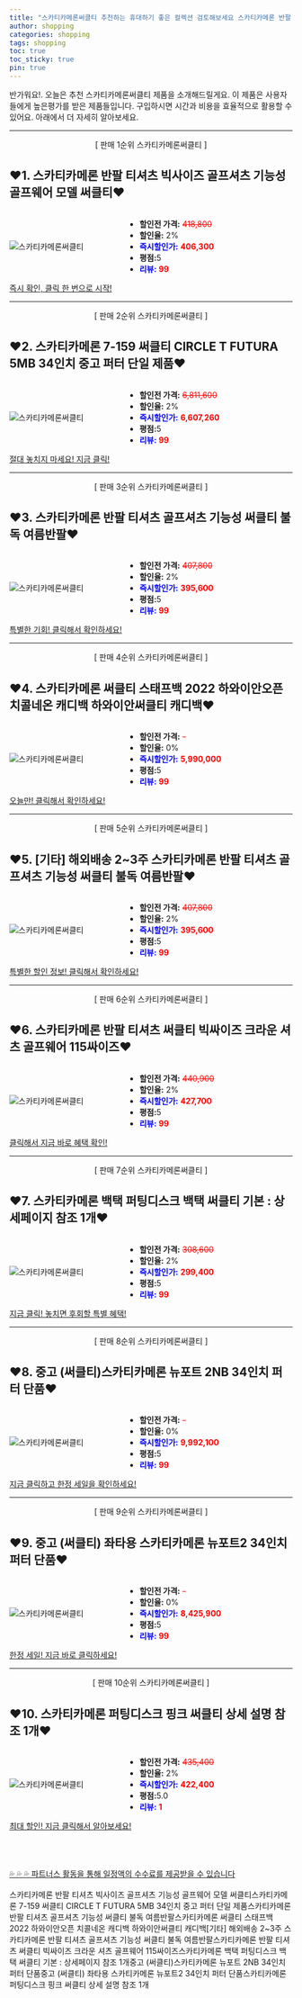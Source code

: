 ```yaml
---
title: "스카티카메론써클티 추천하는 휴대하기 좋은 컬렉션 검토해보세요 스카티카메론 반팔 티셔츠 빅사이즈 골프셔츠"
author: shopping
categories: shopping
tags: shopping
toc: true
toc_sticky: true
pin: true
---
```

반가워요!. 오늘은 추천 스카티카메론써클티 제품을 소개해드릴게요. 이 제품은 사용자들에게 높은평가를 받은 제품들입니다. 구입하시면 시간과 비용을 효율적으로 활용할 수 있어요. 아래에서 더 자세히 알아보세요.

---
<p class="toplist" style="margin: 0 auto; display: block; width: fit-content;">[ 판매 1순위 스카티카메론써클티 ]</p>

<h2><strong>❤️1. 스카티카메론 반팔 티셔츠 빅사이즈 골프셔츠 기능성 골프웨어 모델 써클티❤️</strong></h2>

<div style="display: flex; align-items: center;">
    <div style="flex: 0.4;">
        <img src="https://thumbnail7.coupangcdn.com/thumbnails/remote/230x230ex/image/vendor_inventory/e052/30cb5932bd974c3070edb8fc88be744c20420da36d8f734160f277260fab.jpg" alt="스카티카메론써클티" style="max-width: 100%;">
    </div>
    <div style="flex: 0.6; margin-left: 10px;">
        <ul>
            <li><strong>할인전 가격:</strong> <del style="color: red;">418,800</del></li>
            <li><strong>할인율:</strong> 2%</li>
            <li><span style='color:blue'><strong>즉시할인가:</strong></span> <span style='color:red'><strong>406,300</strong></span></li>
            <li><strong>평점:</strong>5</li>
            <li><span style='color:blue'><strong>리뷰:</strong></span> <span style='color:red'><strong>99</strong></span></li>
        </ul>
    </div>
</div>
<div class="center">
    <a href="https://selin100587001.github.io?lptag=AF9450613&subid=githubio&pageKey=8162597773&traceid=V0-153&itemId=23275961274&vendorItemId=90308268947" class="myButton">
        즉시 확인, 클릭 한 번으로 시작!
    </a>
</div>


---
<p class="toplist" style="margin: 0 auto; display: block; width: fit-content;">[ 판매 2순위 스카티카메론써클티 ]</p>

<h2><strong>❤️2. 스카티카메론 7-159 써클티 CIRCLE T FUTURA 5MB 34인치 중고 퍼터 단일 제품❤️</strong></h2>

<div style="display: flex; align-items: center;">
    <div style="flex: 0.4;">
        <img src="https://thumbnail6.coupangcdn.com/thumbnails/remote/230x230ex/image/vendor_inventory/2475/dbda10187dafe2c0765b3391fef2e41f4c99838fc1638bd5bf61a3dc7222.jpg" alt="스카티카메론써클티" style="max-width: 100%;">
    </div>
    <div style="flex: 0.6; margin-left: 10px;">
        <ul>
            <li><strong>할인전 가격:</strong> <del style="color: red;">6,811,600</del></li>
            <li><strong>할인율:</strong> 2%</li>
            <li><span style='color:blue'><strong>즉시할인가:</strong></span> <span style='color:red'><strong>6,607,260</strong></span></li>
            <li><strong>평점:</strong>5</li>
            <li><span style='color:blue'><strong>리뷰:</strong></span> <span style='color:red'><strong>99</strong></span></li>
        </ul>
    </div>
</div>
<div class="center">
    <a href="https://selin100587001.github.io?lptag=AF9450613&subid=githubio&pageKey=7721001686&traceid=V0-153&itemId=20721772383&vendorItemId=88686338746" class="myButton">
        절대 놓치지 마세요! 지금 클릭!
    </a>
</div>


---
<p class="toplist" style="margin: 0 auto; display: block; width: fit-content;">[ 판매 3순위 스카티카메론써클티 ]</p>

<h2><strong>❤️3. 스카티카메론 반팔 티셔츠 골프셔츠 기능성 써클티 불독 여름반팔❤️</strong></h2>

<div style="display: flex; align-items: center;">
    <div style="flex: 0.4;">
        <img src="https://thumbnail6.coupangcdn.com/thumbnails/remote/230x230ex/image/vendor_inventory/cecc/fd17d517fa2255446dcb494601487b4443021a790ff7ea30da9b87ea93f0.jpg" alt="스카티카메론써클티" style="max-width: 100%;">
    </div>
    <div style="flex: 0.6; margin-left: 10px;">
        <ul>
            <li><strong>할인전 가격:</strong> <del style="color: red;">407,800</del></li>
            <li><strong>할인율:</strong> 2%</li>
            <li><span style='color:blue'><strong>즉시할인가:</strong></span> <span style='color:red'><strong>395,600</strong></span></li>
            <li><strong>평점:</strong>5</li>
            <li><span style='color:blue'><strong>리뷰:</strong></span> <span style='color:red'><strong>99</strong></span></li>
        </ul>
    </div>
</div>
<div class="center">
    <a href="https://selin100587001.github.io?lptag=AF9450613&subid=githubio&pageKey=8235862846&traceid=V0-153&itemId=23706098601&vendorItemId=90731091623" class="myButton">
        특별한 기회! 클릭해서 확인하세요!
    </a>
</div>


---
<p class="toplist" style="margin: 0 auto; display: block; width: fit-content;">[ 판매 4순위 스카티카메론써클티 ]</p>

<h2><strong>❤️4. 스카티카메론 써클티 스태프백 2022 하와이안오픈 치콜네온 캐디백 하와이안써클티  캐디백❤️</strong></h2>

<div style="display: flex; align-items: center;">
    <div style="flex: 0.4;">
        <img src="https://thumbnail6.coupangcdn.com/thumbnails/remote/230x230ex/image/vendor_inventory/bb7d/a48042d6f0b46d6642581b87f7b650e280ab5a9c285d2d2fe2a5335f62c0.jpg" alt="스카티카메론써클티" style="max-width: 100%;">
    </div>
    <div style="flex: 0.6; margin-left: 10px;">
        <ul>
            <li><strong>할인전 가격:</strong> <del style="color: red;">-</del></li>
            <li><strong>할인율:</strong> 0%</li>
            <li><span style='color:blue'><strong>즉시할인가:</strong></span> <span style='color:red'><strong>5,990,000</strong></span></li>
            <li><strong>평점:</strong>5</li>
            <li><span style='color:blue'><strong>리뷰:</strong></span> <span style='color:red'><strong>99</strong></span></li>
        </ul>
    </div>
</div>
<div class="center">
    <a href="https://selin100587001.github.io?lptag=AF9450613&subid=githubio&pageKey=7323753042&traceid=V0-153&itemId=18789100488&vendorItemId=85920266152" class="myButton">
        오늘만! 클릭해서 확인하세요!
    </a>
</div>


---
<p class="toplist" style="margin: 0 auto; display: block; width: fit-content;">[ 판매 5순위 스카티카메론써클티 ]</p>

<h2><strong>❤️5. [기타] 해외배송 2~3주 스카티카메론 반팔 티셔츠 골프셔츠 기능성 써클티 불독 여름반팔❤️</strong></h2>

<div style="display: flex; align-items: center;">
    <div style="flex: 0.4;">
        <img src="https://thumbnail6.coupangcdn.com/thumbnails/remote/230x230ex/image/vendor_inventory/cecc/fd17d517fa2255446dcb494601487b4443021a790ff7ea30da9b87ea93f0.jpg" alt="스카티카메론써클티" style="max-width: 100%;">
    </div>
    <div style="flex: 0.6; margin-left: 10px;">
        <ul>
            <li><strong>할인전 가격:</strong> <del style="color: red;">407,800</del></li>
            <li><strong>할인율:</strong> 2%</li>
            <li><span style='color:blue'><strong>즉시할인가:</strong></span> <span style='color:red'><strong>395,600</strong></span></li>
            <li><strong>평점:</strong>5</li>
            <li><span style='color:blue'><strong>리뷰:</strong></span> <span style='color:red'><strong>99</strong></span></li>
        </ul>
    </div>
</div>
<div class="center">
    <a href="https://selin100587001.github.io?lptag=AF9450613&subid=githubio&pageKey=8235826599&traceid=V0-153&itemId=23705915430&vendorItemId=90731091641" class="myButton">
        특별한 할인 정보! 클릭해서 확인하세요!
    </a>
</div>


---
<p class="toplist" style="margin: 0 auto; display: block; width: fit-content;">[ 판매 6순위 스카티카메론써클티 ]</p>

<h2><strong>❤️6. 스카티카메론 반팔 티셔츠 써클티 빅싸이즈 크라운 셔츠 골프웨어 115싸이즈❤️</strong></h2>

<div style="display: flex; align-items: center;">
    <div style="flex: 0.4;">
        <img src="https://thumbnail8.coupangcdn.com/thumbnails/remote/230x230ex/image/vendor_inventory/bebb/fa905239f5a6ceb4a3266a63f1374ee0c4fd6b0d0355db9c735038003922.jpg" alt="스카티카메론써클티" style="max-width: 100%;">
    </div>
    <div style="flex: 0.6; margin-left: 10px;">
        <ul>
            <li><strong>할인전 가격:</strong> <del style="color: red;">440,900</del></li>
            <li><strong>할인율:</strong> 2%</li>
            <li><span style='color:blue'><strong>즉시할인가:</strong></span> <span style='color:red'><strong>427,700</strong></span></li>
            <li><strong>평점:</strong>5</li>
            <li><span style='color:blue'><strong>리뷰:</strong></span> <span style='color:red'><strong>99</strong></span></li>
        </ul>
    </div>
</div>
<div class="center">
    <a href="https://selin100587001.github.io?lptag=AF9450613&subid=githubio&pageKey=7883472643&traceid=V0-153&itemId=21565453170&vendorItemId=88617457945" class="myButton">
        클릭해서 지금 바로 혜택 확인!
    </a>
</div>


---
<p class="toplist" style="margin: 0 auto; display: block; width: fit-content;">[ 판매 7순위 스카티카메론써클티 ]</p>

<h2><strong>❤️7. 스카티카메론 백택 퍼팅디스크 백택 써클티 기본 : 상세페이지 참조 1개❤️</strong></h2>

<div style="display: flex; align-items: center;">
    <div style="flex: 0.4;">
        <img src="https://thumbnail6.coupangcdn.com/thumbnails/remote/230x230ex/image/vendor_inventory/3713/84f30fac91cd79ac5d0fbe1a1720b566f0222af9481617c2e7407ae20334.jpg" alt="스카티카메론써클티" style="max-width: 100%;">
    </div>
    <div style="flex: 0.6; margin-left: 10px;">
        <ul>
            <li><strong>할인전 가격:</strong> <del style="color: red;">308,600</del></li>
            <li><strong>할인율:</strong> 2%</li>
            <li><span style='color:blue'><strong>즉시할인가:</strong></span> <span style='color:red'><strong>299,400</strong></span></li>
            <li><strong>평점:</strong>5</li>
            <li><span style='color:blue'><strong>리뷰:</strong></span> <span style='color:red'><strong>99</strong></span></li>
        </ul>
    </div>
</div>
<div class="center">
    <a href="https://selin100587001.github.io?lptag=AF9450613&subid=githubio&pageKey=7031702693&traceid=V0-153&itemId=17355551192&vendorItemId=88596703314" class="myButton">
        지금 클릭! 놓치면 후회할 특별 혜택!
    </a>
</div>


---
<p class="toplist" style="margin: 0 auto; display: block; width: fit-content;">[ 판매 8순위 스카티카메론써클티 ]</p>

<h2><strong>❤️8. 중고 (써클티)스카티카메론 뉴포트 2NB 34인치 퍼터 단품❤️</strong></h2>

<div style="display: flex; align-items: center;">
    <div style="flex: 0.4;">
        <img src="https://thumbnail8.coupangcdn.com/thumbnails/remote/230x230ex/image/vendor_inventory/6a53/82f81da12c33e7404e307dc7d01a956576fa4b0f4d50cc0c0b3a6b009bfb.jpg" alt="스카티카메론써클티" style="max-width: 100%;">
    </div>
    <div style="flex: 0.6; margin-left: 10px;">
        <ul>
            <li><strong>할인전 가격:</strong> <del style="color: red;">-</del></li>
            <li><strong>할인율:</strong> 0%</li>
            <li><span style='color:blue'><strong>즉시할인가:</strong></span> <span style='color:red'><strong>9,992,100</strong></span></li>
            <li><strong>평점:</strong>5</li>
            <li><span style='color:blue'><strong>리뷰:</strong></span> <span style='color:red'><strong>99</strong></span></li>
        </ul>
    </div>
</div>
<div class="center">
    <a href="https://selin100587001.github.io?lptag=AF9450613&subid=githubio&pageKey=7061825988&traceid=V0-153&itemId=17511460125&vendorItemId=84678720743" class="myButton">
        지금 클릭하고 한정 세일을 확인하세요!
    </a>
</div>


---
<p class="toplist" style="margin: 0 auto; display: block; width: fit-content;">[ 판매 9순위 스카티카메론써클티 ]</p>

<h2><strong>❤️9. 중고 (써클티) 좌타용 스카티카메론 뉴포트2 34인치 퍼터 단품❤️</strong></h2>

<div style="display: flex; align-items: center;">
    <div style="flex: 0.4;">
        <img src="https://thumbnail10.coupangcdn.com/thumbnails/remote/230x230ex/image/vendor_inventory/93b7/3c711f6da1b17f0857bf4ca30a82db45d94f8cff9a69918003fda7dad5e2.jpg" alt="스카티카메론써클티" style="max-width: 100%;">
    </div>
    <div style="flex: 0.6; margin-left: 10px;">
        <ul>
            <li><strong>할인전 가격:</strong> <del style="color: red;">-</del></li>
            <li><strong>할인율:</strong> 0%</li>
            <li><span style='color:blue'><strong>즉시할인가:</strong></span> <span style='color:red'><strong>8,425,900</strong></span></li>
            <li><strong>평점:</strong>5</li>
            <li><span style='color:blue'><strong>리뷰:</strong></span> <span style='color:red'><strong>99</strong></span></li>
        </ul>
    </div>
</div>
<div class="center">
    <a href="https://selin100587001.github.io?lptag=AF9450613&subid=githubio&pageKey=7882715586&traceid=V0-153&itemId=21561707383&vendorItemId=90320333405" class="myButton">
        한정 세일! 지금 바로 클릭하세요!
    </a>
</div>


---
<p class="toplist" style="margin: 0 auto; display: block; width: fit-content;">[ 판매 10순위 스카티카메론써클티 ]</p>

<h2><strong>❤️10. 스카티카메론 퍼팅디스크 핑크 써클티 상세 설명 참조 1개❤️</strong></h2>

<div style="display: flex; align-items: center;">
    <div style="flex: 0.4;">
        <img src="https://thumbnail10.coupangcdn.com/thumbnails/remote/230x230ex/image/vendor_inventory/004d/4f325873ad6c67381e57e1f711cf069027e38e3be9bab569cc215b40136b.jpg" alt="스카티카메론써클티" style="max-width: 100%;">
    </div>
    <div style="flex: 0.6; margin-left: 10px;">
        <ul>
            <li><strong>할인전 가격:</strong> <del style="color: red;">435,400</del></li>
            <li><strong>할인율:</strong> 2%</li>
            <li><span style='color:blue'><strong>즉시할인가:</strong></span> <span style='color:red'><strong>422,400</strong></span></li>
            <li><strong>평점:</strong>5.0</li>
            <li><span style='color:blue'><strong>리뷰:</strong></span> <span style='color:red'><strong>1</strong></span></li>
        </ul>
    </div>
</div>
<div class="center">
    <a href="https://selin100587001.github.io?lptag=AF9450613&subid=githubio&pageKey=6970702066&traceid=V0-153&itemId=17001904492&vendorItemId=88286702400" class="myButton">
        최대 할인! 지금 클릭해서 알아보세요!
    </a>
</div>

<br><br><br>[💦 💦 💦 파트너스 활동을 통해 일정액의 수수료를 제공받을 수 있습니다](https://link.coupang.com/a/bcpT2c)<br><br>스카티카메론 반팔 티셔츠 빅사이즈 골프셔츠 기능성 골프웨어 모델 써클티스카티카메론 7-159 써클티 CIRCLE T FUTURA 5MB 34인치 중고 퍼터 단일 제품스카티카메론 반팔 티셔츠 골프셔츠 기능성 써클티 불독 여름반팔스카티카메론 써클티 스태프백 2022 하와이안오픈 치콜네온 캐디백 하와이안써클티  캐디백[기타] 해외배송 2~3주 스카티카메론 반팔 티셔츠 골프셔츠 기능성 써클티 불독 여름반팔스카티카메론 반팔 티셔츠 써클티 빅싸이즈 크라운 셔츠 골프웨어 115싸이즈스카티카메론 백택 퍼팅디스크 백택 써클티 기본 : 상세페이지 참조 1개중고 (써클티)스카티카메론 뉴포트 2NB 34인치 퍼터 단품중고 (써클티) 좌타용 스카티카메론 뉴포트2 34인치 퍼터 단품스카티카메론 퍼팅디스크 핑크 써클티 상세 설명 참조 1개